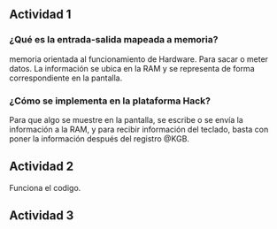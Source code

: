 ## Actividad 1
### ¿Qué es la entrada-salida mapeada a memoria?
memoria orientada al funcionamiento de Hardware. Para sacar o meter datos. La información se ubica en la RAM y se representa de forma correspondiente en la pantalla. 
### ¿Cómo se implementa en la plataforma Hack?
Para que algo se muestre en la pantalla, se escribe o se envía la información a la RAM, y para recibir información del teclado, basta con poner la información después del registro @KGB.

## Actividad 2
Funciona el codigo.

## Actividad 3



